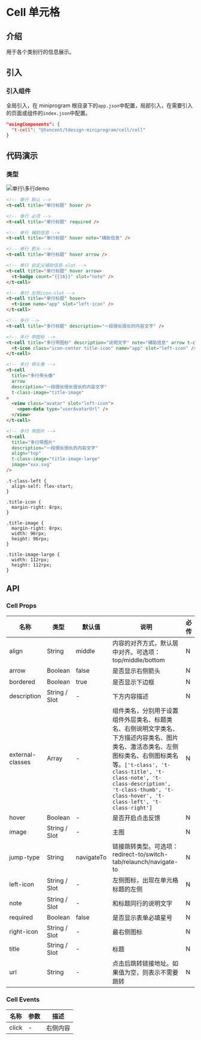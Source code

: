 # Cell 单元格

## 介绍

用于各个类别行的信息展示。

## 引入

### 引入组件

全局引入，在 miniprogram 根目录下的`app.json`中配置，局部引入，在需要引入的页面或组件的`index.json`中配置。

```json
"usingComponents": {
  "t-cell": "@tencent/tdesign-miniprogram/cell/cell"
}
```

## 代码演示

### 类型

![单行\多行demo](图片链接 'optional title')

```html
<!-- 单行 默认 -->
<t-cell title="单行标题" hover />

<!-- 单行 必须 -->
<t-cell title="单行标题" required />

<!-- 单行 辅助信息 -->
<t-cell title="单行标题" hover note="辅助信息" />

<!-- 单行 箭头 -->
<t-cell title="单行标题" hover arrow />

<!-- 单行 自定义辅助信息-slot -->
<t-cell title="单行标题" hover arrow>
  <t-badge count="{{16}}" slot="note" />
</t-cell>

<!-- 单行 左侧icon-slot -->
<t-cell title="单行标题" hover>
  <t-icon name="app" slot="left-icon" />
</t-cell>

<!-- 多行 -->
<t-cell title="多行标题" description="一段很长很长的内容文字" />

<!-- 多行 带图标 -->
<t-cell title="多行带图标" description="说明文字" note="辅助信息" arrow t-class-left="t-class-left">
  <t-icon class="icon-center title-icon" name="app" slot="left-icon" />
</t-cell>

<!-- 多行 带头像 -->
<t-cell
  title="多行带头像"
  arrow
  description="一段很长很长很长的内容文字"
  t-class-image="title-image"
>
  <view class="avatar" slot="left-icon">
    <open-data type="userAvatarUrl" />
  </view>
</t-cell>

<!-- 多行 带图片 -->
<t-cell
  title="多行带图片"
  description="一段很长很长的内容文字"
  align="top"
  t-class-image="title-image-large"
  image="xxx.svg"
/>
```

```less
.t-class-left {
  align-self: flex-start;
}

.title-icon {
  margin-right: 8rpx;
}

.title-image {
  margin-right: 8rpx;
  width: 96rpx;
  height: 96rpx;
}

.title-image-large {
  width: 112rpx;
  height: 112rpx;
}
```

## API

### Cell Props

| 名称             | 类型          | 默认值     | 说明                                                                                                                                                                                                                                                                             | 必传 |
| ---------------- | ------------- | ---------- | -------------------------------------------------------------------------------------------------------------------------------------------------------------------------------------------------------------------------------------------------------------------------------- | ---- |
| align            | String        | middle     | 内容的对齐方式，默认居中对齐。可选项：top/middle/bottom                                                                                                                                                                                                                          | N    |
| arrow            | Boolean       | false      | 是否显示右侧箭头                                                                                                                                                                                                                                                                 | N    |
| bordered         | Boolean       | true       | 是否显示下边框                                                                                                                                                                                                                                                                   | N    |
| description      | String / Slot | -          | 下方内容描述                                                                                                                                                                                                                                                                     | N    |
| external-classes | Array         | -          | 组件类名，分别用于设置 组件外层类名、标题类名、右侧说明文字类名、下方描述内容类名、图片类名、激活态类名、左侧图标类名、右侧图标类名 等。`['t-class', 't-class-title', 't-class-note', 't-class-description', 't-class-thumb', 't-class-hover', 't-class-left', 't-class-right']` | N    |
| hover            | Boolean       | -          | 是否开启点击反馈                                                                                                                                                                                                                                                                 | N    |
| image            | String / Slot | -          | 主图                                                                                                                                                                                                                                                                             | N    |
| jump-type        | String        | navigateTo | 链接跳转类型。可选项：redirect-to/switch-tab/relaunch/navigate-to                                                                                                                                                                                                                | N    |
| left-icon        | String / Slot | -          | 左侧图标，出现在单元格标题的左侧                                                                                                                                                                                                                                                 | N    |
| note             | String / Slot | -          | 和标题同行的说明文字                                                                                                                                                                                                                                                             | N    |
| required         | Boolean       | false      | 是否显示表单必填星号                                                                                                                                                                                                                                                             | N    |
| right-icon       | String / Slot | -          | 最右侧图标                                                                                                                                                                                                                                                                       | N    |
| title            | String / Slot | -          | 标题                                                                                                                                                                                                                                                                             | N    |
| url              | String        | -          | 点击后跳转链接地址。如果值为空，则表示不需要跳转                                                                                                                                                                                                                                 | N    |

### Cell Events

| 名称  | 参数 | 描述     |
| ----- | ---- | -------- |
| click | -    | 右侧内容 |
